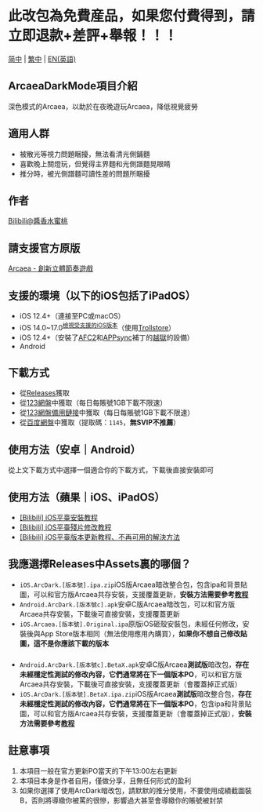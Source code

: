 # 此改包為免費産品，如果您付費得到，請立即退款+差評+舉報！！！

[简中](README.md) | [繁中](README_zh-Hant.md) | [EN(英語)](README_en-US.md)

## ArcaeaDarkMode項目介紹
深色模式的Arcaea，以助於在夜晚遊玩Arcaea，降低視覺疲勞

## 適用人群
* 被散光等視力問題睏擾，無法看清光側鋪麵  
* 喜歡晚上關燈玩，但覺得主界麵和光側譜麵晃眼睛  
* 推分時，被光側譜麵可讀性差的問題所睏擾

## 作者
[Bilibili@醬香水蜜桃](https://space.bilibili.com/1731112026)

## 請支援官方原版
[Arcaea - 創新立體節奏遊戲](https://arcaea.lowiro.com/)

## 支援的環境（以下的iOS包括了iPadOS）
* iOS 12.4+（連接至PC或macOS）
* iOS 14.0~17.0<sup>[檢視受支援的iOS版本](Trollstore_Support_Version.md)</sup>（使用[Trollstore](https://blog.6ziz.com/trollstore)）
* iOS 12.4+（安裝了[AFC2](https://www.i4.cn/news_detail_1623.html)和[APPsync](https://www.i4.cn/news_detail_21968.html)補丁的[越獄](https://www.i4.cn/index_search.action?type=3&model=1&k=%E8%B6%8A%E7%8B%B1)的設備）
* Android 

## 下載方式
* 從[Releases](https://github.com/LingFeng751/ArcaeaDarkMode/releases)獲取  
* 從[123網盤](https://www.123684.com/s/HOGzTd-WhG7H)中獲取（每日每賬號1GB下載不限速）  
* 從[123網盤備用鏈接](https://www.123865.com/s/HOGzTd-WhG7H)中獲取（每日每賬號1GB下載不限速）  
* 從[百度網盤](https://pan.baidu.com/s/1BI6dKJd5P8EG7FsV6eh_rA?pwd=1145)中獲取（提取碼：`1145`，**無SVIP不推薦**）

## 使用方法（安卓｜Android）
從上文下載方式中選擇一個適合你的下載方式，下載後直接安裝即可

## 使用方法（蘋果｜iOS、iPadOS）
* [[Bilibili] iOS平臺安裝教程](https://www.bilibili.com/video/BV1VrQtYgEQg/)  
* [[Bilibili] iOS平臺殘片修改教程](https://www.bilibili.com/video/BV1TCV1zZEYc/)
* [[Bilibili] iOS平臺版本更新教程、不再可用的解決方法](https://www.bilibili.com/video/BV1sTe8zfEM7/)

## 我應選擇Releases中Assets裏的哪個？
* `iOS.ArcDark.[版本號].ipa.zip`iOS版Arcaea暗改整合包，包含ipa和背景貼圖，可以和官方版Arcaea共存安裝，支援覆蓋更新，**安裝方法需要參考[教程](https://www.bilibili.com/video/BV1VrQtYgEQg/)**  
* `Android.ArcDark.[版本號c].apk`安卓C版Arcaea暗改包，可以和官方版Arcaea共存安裝，下載後可直接安裝，支援覆蓋更新  
* `iOS.Arcaea.[版本號].Original.ipa`原版iOS砸殼安裝包，未經任何修改，安裝後與App Store版本相同（無法使用應用內購買），**如果你不想自己修改貼圖，這不是你應該下載的版本**
###    
* `Android.ArcDark.[版本號c].BetaX.apk`安卓C版Arcaea**測試版**暗改包，**存在未經穩定性測試的修改內容，它們通常將在下一個版本PO**，可以和官方版Arcaea共存安裝，下載後可直接安裝，支援覆蓋更新（會覆蓋掉正式版）
* `iOS.ArcDark.[版本號].BetaX.ipa.zip`iOS版Arcaea**測試版**暗改整合包，**存在未經穩定性測試的修改內容，它們通常將在下一個版本PO**，包含ipa和背景貼圖，可以和官方版Arcaea共存安裝，支援覆蓋更新（會覆蓋掉正式版），**安裝方法需要參考[教程](https://www.bilibili.com/video/BV1VrQtYgEQg/)**  

## 註意事項
1. 本項目一般在官方更新PO當天的下午13:00左右更新  
2. 本項目本身是作者自用，僅做分享，且無任何形式的盈利  
3. 如果你選擇了使用ArcDark暗改包，請默默的推分使用，不要使用成績截圖裝B，否則將導緻你被罵的很慘，影響過大甚至會導緻你的賬號被封禁



